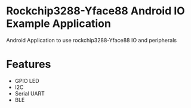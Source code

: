 # Rockchip3288-Yface88 Android IO Example Application
Android Application to use rockchip3288-Yface88 IO and peripherals

# Features
- GPIO LED
- I2C
- Serial UART
- BLE